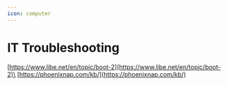 ```yaml
---
icon: computer
---
```


# IT Troubleshooting

[https://www.libe.net/en/topic/boot-2](https://www.libe.net/en/topic/boot-2)\
[https://phoenixnap.com/kb/](https://phoenixnap.com/kb/)
